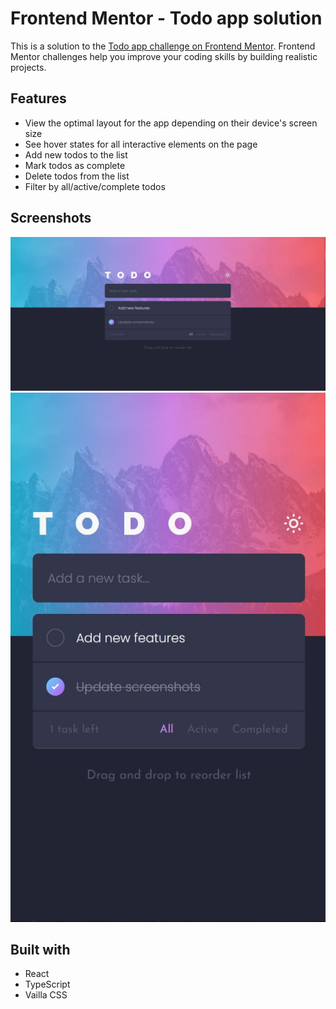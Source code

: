 # Frontend Mentor - Todo app solution
This is a solution to the [Todo app challenge on Frontend Mentor](https://www.frontendmentor.io/challenges/todo-app-Su1_KokOW). Frontend Mentor challenges help you improve your coding skills by building realistic projects.

## Features
- View the optimal layout for the app depending on their device's screen size
- See hover states for all interactive elements on the page
- Add new todos to the list
- Mark todos as complete
- Delete todos from the list
- Filter by all/active/complete todos

## Screenshots
<img src="./screenshots/desktop_design.jpg">
<img src="./screenshots/mobile_design.jpg">

## Built with
- React
- TypeScript
- Vailla CSS
